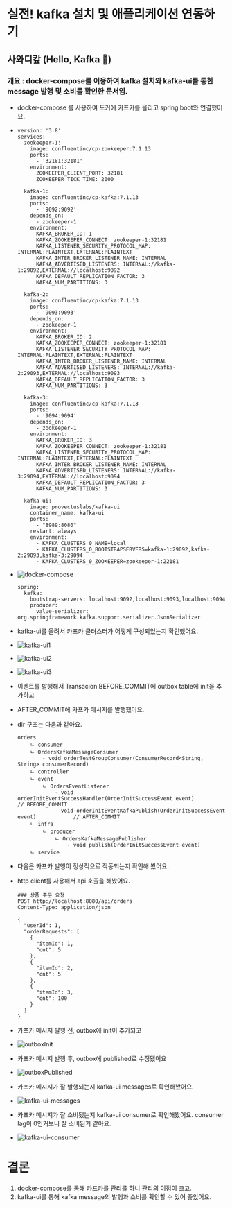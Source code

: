 # 실전! kafka 설치 및 애플리케이션 연동하기
## 사와디캎 (Hello, Kafka 👋)

### 개요 : docker-compose를 이용하여 kafka 설치와 kafka-ui를 통한 message 발행 및 소비를 확인한 문서임.


- docker-compose 를 사용하여 도커에 카프카를 올리고 spring boot와 연결했어요.
- 
    ```
    version: '3.8'
    services:
      zookeeper-1:
        image: confluentinc/cp-zookeeper:7.1.13
        ports:
          - '32181:32181'
        environment:
          ZOOKEEPER_CLIENT_PORT: 32181
          ZOOKEEPER_TICK_TIME: 2000
  
      kafka-1:
        image: confluentinc/cp-kafka:7.1.13
        ports:
          - '9092:9092'
        depends_on:
          - zookeeper-1
        environment:
          KAFKA_BROKER_ID: 1
          KAFKA_ZOOKEEPER_CONNECT: zookeeper-1:32181
          KAFKA_LISTENER_SECURITY_PROTOCOL_MAP: INTERNAL:PLAINTEXT,EXTERNAL:PLAINTEXT
          KAFKA_INTER_BROKER_LISTENER_NAME: INTERNAL
          KAFKA_ADVERTISED_LISTENERS: INTERNAL://kafka-1:29092,EXTERNAL://localhost:9092
          KAFKA_DEFAULT_REPLICATION_FACTOR: 3
          KAFKA_NUM_PARTITIONS: 3
  
      kafka-2:
        image: confluentinc/cp-kafka:7.1.13
        ports:
          - '9093:9093'
        depends_on:
          - zookeeper-1
        environment:
          KAFKA_BROKER_ID: 2
          KAFKA_ZOOKEEPER_CONNECT: zookeeper-1:32181
          KAFKA_LISTENER_SECURITY_PROTOCOL_MAP: INTERNAL:PLAINTEXT,EXTERNAL:PLAINTEXT
          KAFKA_INTER_BROKER_LISTENER_NAME: INTERNAL
          KAFKA_ADVERTISED_LISTENERS: INTERNAL://kafka-2:29093,EXTERNAL://localhost:9093
          KAFKA_DEFAULT_REPLICATION_FACTOR: 3
          KAFKA_NUM_PARTITIONS: 3

      kafka-3:
        image: confluentinc/cp-kafka:7.1.13
        ports:
          - '9094:9094'
        depends_on:
          - zookeeper-1
        environment:
          KAFKA_BROKER_ID: 3
          KAFKA_ZOOKEEPER_CONNECT: zookeeper-1:32181
          KAFKA_LISTENER_SECURITY_PROTOCOL_MAP: INTERNAL:PLAINTEXT,EXTERNAL:PLAINTEXT
          KAFKA_INTER_BROKER_LISTENER_NAME: INTERNAL
          KAFKA_ADVERTISED_LISTENERS: INTERNAL://kafka-3:29094,EXTERNAL://localhost:9094
          KAFKA_DEFAULT_REPLICATION_FACTOR: 3
          KAFKA_NUM_PARTITIONS: 3

      kafka-ui:
        image: provectuslabs/kafka-ui
        container_name: kafka-ui
        ports:
          - "8989:8080"
        restart: always
        environment:
          - KAFKA_CLUSTERS_0_NAME=local
          - KAFKA_CLUSTERS_0_BOOTSTRAPSERVERS=kafka-1:29092,kafka-2:29093,kafka-3:29094
          - KAFKA_CLUSTERS_0_ZOOKEEPER=zookeeper-1:22181
    ```
- ![docker-compose](/src/docs/images/kafka/docker-compose.png)
  ```
  spring:
    kafka:
      bootstrap-servers: localhost:9092,localhost:9093,localhost:9094
      producer:
        value-serializer: org.springframework.kafka.support.serializer.JsonSerializer
  ```

- kafka-ui를 올려서 카프카 클러스터가 어떻게 구성되었는지 확인했어요.
- ![kafka-ui1](/src/docs/images/kafka/kafka-ui1.png)
- ![kafka-ui2](/src/docs/images/kafka/kafka-ui2.png)
- ![kafka-ui3](/src/docs/images/kafka/kafka-ui3.png)

- 이벤트를 발행해서 Transacion BEFORE_COMMIT에 outbox table에 init을 추가하고
- AFTER_COMMIT에 카프카 메시지를 발행했어요.
- dir 구조는 다음과 같아요.
    ```
    orders
        ㄴ consumer
        ㄴ OrdersKafkaMessageConsumer
            - void orderTestGroupConsumer(ConsumerRecord<String, String> consumerRecord)
        ㄴ controller
        ㄴ event
            ㄴ OrdersEventListener
                - void orderInitEventSuccessHandler(OrderInitSuccessEvent event)          // BEFORE_COMMIT
                - void orderInitEventKafkaPublish(OrderInitSuccessEvent event)            // AFTER_COMMIT
        ㄴ infra
            ㄴ producer
                ㄴ OrdersKafkaMessagePublisher
                    - void publish(OrderInitSuccessEvent event)
        ㄴ service
    ```
- 다음은 카프카 발행이 정상적으로 작동되는지 확인해 봤어요.
- http client를 사용해서 api 호출을 해봤어요.
    ```http client
    ### 상품 주문 요청
    POST http://localhost:8080/api/orders
    Content-Type: application/json
    
    {
      "userId": 1,
      "orderRequests": [
        {
          "itemId": 1,
          "cnt": 5
        },
        {
          "itemId": 2,
          "cnt": 5
        },
        {
          "itemId": 3,
          "cnt": 100
        }
      ]
    }
    ```
- 카프카 메시지 발행 전, outbox에 init이 추가되고
- ![outboxInit](/src/docs/images/kafka/outboxInit.png)
- 카프카 메시지 발행 후, outbox에 published로 수정됐어요
- ![outboxPublished](/src/docs/images/kafka/outboxPublished.png)
- 카프카 메시지가 잘 발행되는지 kafka-ui messages로 확인해봤어요.
- ![kafka-ui-messages](/src/docs/images/kafka/kafka-ui-messages.png)
- 카프카 메시지가 잘 소비됐는지 kafka-ui consumer로 확인해봤어요.
consumer lag이 0인거보니 잘 소비된거 같아요.
- ![kafka-ui-consumer](/src/docs/images/kafka/kafka-ui-consumer.png)

# 결론
1. docker-compose를 통해 카프카를 관리를 하니 관리의 이점이 크고.
2. kafka-ui를 통해 kafka message의 발행과 소비를 확인할 수 있어 좋았어요.